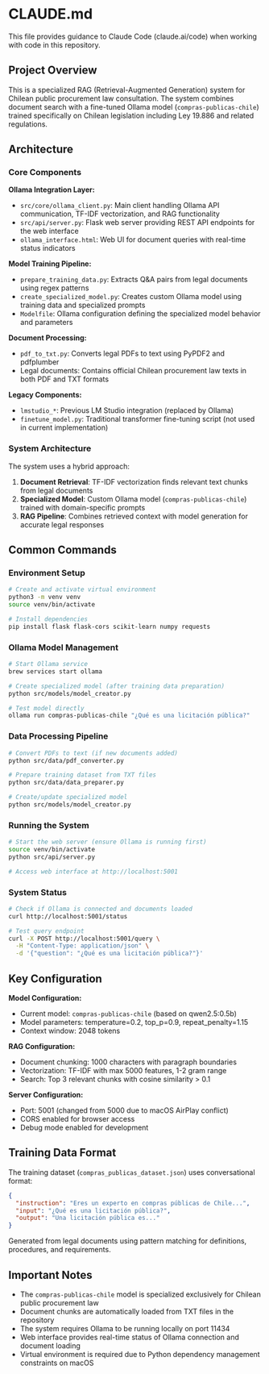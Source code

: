 # CLAUDE.md

This file provides guidance to Claude Code (claude.ai/code) when working with code in this repository.

## Project Overview

This is a specialized RAG (Retrieval-Augmented Generation) system for Chilean public procurement law consultation. The system combines document search with a fine-tuned Ollama model (`compras-publicas-chile`) trained specifically on Chilean legislation including Ley 19.886 and related regulations.

## Architecture

### Core Components

**Ollama Integration Layer:**
- `src/core/ollama_client.py`: Main client handling Ollama API communication, TF-IDF vectorization, and RAG functionality
- `src/api/server.py`: Flask web server providing REST API endpoints for the web interface
- `ollama_interface.html`: Web UI for document queries with real-time status indicators

**Model Training Pipeline:**
- `prepare_training_data.py`: Extracts Q&A pairs from legal documents using regex patterns
- `create_specialized_model.py`: Creates custom Ollama model using training data and specialized prompts
- `Modelfile`: Ollama configuration defining the specialized model behavior and parameters

**Document Processing:**
- `pdf_to_txt.py`: Converts legal PDFs to text using PyPDF2 and pdfplumber
- Legal documents: Contains official Chilean procurement law texts in both PDF and TXT formats

**Legacy Components:**
- `lmstudio_*`: Previous LM Studio integration (replaced by Ollama)
- `finetune_model.py`: Traditional transformer fine-tuning script (not used in current implementation)

### System Architecture

The system uses a hybrid approach:
1. **Document Retrieval**: TF-IDF vectorization finds relevant text chunks from legal documents
2. **Specialized Model**: Custom Ollama model (`compras-publicas-chile`) trained with domain-specific prompts
3. **RAG Pipeline**: Combines retrieved context with model generation for accurate legal responses

## Common Commands

### Environment Setup
```bash
# Create and activate virtual environment
python3 -m venv venv
source venv/bin/activate

# Install dependencies
pip install flask flask-cors scikit-learn numpy requests
```

### Ollama Model Management
```bash
# Start Ollama service
brew services start ollama

# Create specialized model (after training data preparation)
python src/models/model_creator.py

# Test model directly
ollama run compras-publicas-chile "¿Qué es una licitación pública?"
```

### Data Processing Pipeline
```bash
# Convert PDFs to text (if new documents added)
python src/data/pdf_converter.py

# Prepare training dataset from TXT files
python src/data/data_preparer.py

# Create/update specialized model
python src/models/model_creator.py
```

### Running the System
```bash
# Start the web server (ensure Ollama is running first)
source venv/bin/activate
python src/api/server.py

# Access web interface at http://localhost:5001
```

### System Status
```bash
# Check if Ollama is connected and documents loaded
curl http://localhost:5001/status

# Test query endpoint
curl -X POST http://localhost:5001/query \
  -H "Content-Type: application/json" \
  -d '{"question": "¿Qué es una licitación pública?"}'
```

## Key Configuration

**Model Configuration:**
- Current model: `compras-publicas-chile` (based on qwen2.5:0.5b)
- Model parameters: temperature=0.2, top_p=0.9, repeat_penalty=1.15
- Context window: 2048 tokens

**RAG Configuration:**
- Document chunking: 1000 characters with paragraph boundaries
- Vectorization: TF-IDF with max 5000 features, 1-2 gram range
- Search: Top 3 relevant chunks with cosine similarity > 0.1

**Server Configuration:**
- Port: 5001 (changed from 5000 due to macOS AirPlay conflict)
- CORS enabled for browser access
- Debug mode enabled for development

## Training Data Format

The training dataset (`compras_publicas_dataset.json`) uses conversational format:
```json
{
  "instruction": "Eres un experto en compras públicas de Chile...",
  "input": "¿Qué es una licitación pública?",
  "output": "Una licitación pública es..."
}
```

Generated from legal documents using pattern matching for definitions, procedures, and requirements.

## Important Notes

- The `compras-publicas-chile` model is specialized exclusively for Chilean public procurement law
- Document chunks are automatically loaded from TXT files in the repository
- The system requires Ollama to be running locally on port 11434
- Web interface provides real-time status of Ollama connection and document loading
- Virtual environment is required due to Python dependency management constraints on macOS